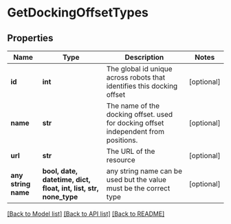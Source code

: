 # GetDockingOffsetTypes


## Properties
Name | Type | Description | Notes
------------ | ------------- | ------------- | -------------
**id** | **int** | The global id unique across robots that identifies this docking offset | [optional] 
**name** | **str** | The name of the docking offset. used for docking offset independent from positions. | [optional] 
**url** | **str** | The URL of the resource | [optional] 
**any string name** | **bool, date, datetime, dict, float, int, list, str, none_type** | any string name can be used but the value must be the correct type | [optional]

[[Back to Model list]](../README.md#documentation-for-models) [[Back to API list]](../README.md#documentation-for-api-endpoints) [[Back to README]](../README.md)


